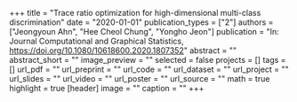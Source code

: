+++
title = "Trace ratio optimization for high-dimensional multi-class discrimination"
date = "2020-01-01"
publication_types = ["2"]
authors = ["Jeongyoun Ahn", "Hee Cheol Chung", "Yongho Jeon"]
publication = "In: Journal Computational and Graphical Statistics, https://doi.org/10.1080/10618600.2020.1807352"
abstract = ""
abstract_short = ""
image_preview = ""
selected = false
projects = []
tags = []
url_pdf = ""
url_preprint = ""
url_code = ""
url_dataset = ""
url_project = ""
url_slides = ""
url_video = ""
url_poster = ""
url_source = ""
math = true
highlight = true
[header]
image = ""
caption = ""
+++
